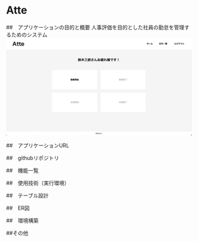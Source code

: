 # Atte

##　アプリケーションの目的と概要
人事評価を目的とした社員の勤怠を管理するためのシステム
![ホーム画面](ホーム画面.png)


##　アプリケーションURL


##　githubリポジトリ


##　機能一覧


##　使用技術（実行環境）


##　テーブル設計


##　ER図


##　環境構築


##その他
